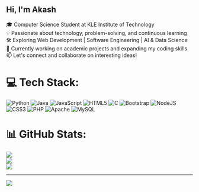 ## Hi, I'm Akash
🎓 Computer Science Student at KLE Institute of Technology<br>
💡 Passionate about technology, problem-solving, and continuous learning<br> 
🛠️ Exploring Web Development | Software Engineering | AI & Data Science<br>
🌱 Currently working on academic projects and expanding my coding skills<br>
📫 Let's connect and collaborate on interesting ideas!<br>


# 💻 Tech Stack:
![Python](https://img.shields.io/badge/python-3670A0?style=flat-square&logo=python&logoColor=ffdd54) ![Java](https://img.shields.io/badge/java-%23ED8B00.svg?style=flat-square&logo=openjdk&logoColor=white) ![JavaScript](https://img.shields.io/badge/javascript-%23323330.svg?style=flat-square&logo=javascript&logoColor=%23F7DF1E) ![HTML5](https://img.shields.io/badge/html5-%23E34F26.svg?style=flat-square&logo=html5&logoColor=white) ![C](https://img.shields.io/badge/c-%2300599C.svg?style=flat-square&logo=c&logoColor=white) ![Bootstrap](https://img.shields.io/badge/bootstrap-%238511FA.svg?style=flat-square&logo=bootstrap&logoColor=white) ![NodeJS](https://img.shields.io/badge/node.js-6DA55F?style=flat-square&logo=node.js&logoColor=white) ![CSS3](https://img.shields.io/badge/css3-%231572B6.svg?style=flat-square&logo=css3&logoColor=white) ![PHP](https://img.shields.io/badge/php-%23777BB4.svg?style=flat-square&logo=php&logoColor=white) ![Apache](https://img.shields.io/badge/apache-%23D42029.svg?style=flat-square&logo=apache&logoColor=white) ![MySQL](https://img.shields.io/badge/mysql-4479A1.svg?style=flat-square&logo=mysql&logoColor=white)
# 📊 GitHub Stats:
![](https://github-readme-stats.vercel.app/api?username=Akashkumbar013&theme=merko&hide_border=false&include_all_commits=false&count_private=false)<br/>
![](https://nirzak-streak-stats.vercel.app/?user=Akashkumbar013&theme=merko&hide_border=false)<br/>
![](https://github-readme-stats.vercel.app/api/top-langs/?username=Akashkumbar013&theme=merko&hide_border=false&include_all_commits=false&count_private=false&layout=compact)

---
[![](https://visitcount.itsvg.in/api?id=Akashkumbar013&icon=0&color=0)](https://visitcount.itsvg.in)

<!-- Proudly created with GPRM ( https://gprm.itsvg.in ) -->
